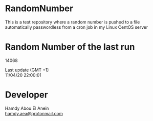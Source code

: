# RandomNumber    
This is a test repository where a random number is pushed to a file automatically passwordless from a cron job in my Linux CentOS server    
# Random Number of the last run   
14068
      
Last update (GMT +1)    
11/04/20 22:00:01
# Developer    
Hamdy Abou El Anein   
hamdy.aea@protonmail.com
